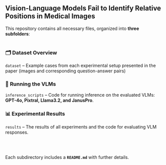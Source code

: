 ## **Vision-Language Models Fail to Identify Relative Positions in Medical Images**

This repository contains all necessary files, organized into **three subfolders**:
<br/><br/>

### 🗂️ **Dataset Overview**  
 `dataset` – Example cases from each experimental setup presented in the paper (images and corresponding question-answer pairs) 

### 🚀 **Running the VLMs**  
 `inference_scripts` – Code for running inference on the evaluated VLMs: **GPT-4o, Pixtral, Llama3.2, and JanusPro**.  

### 📊 **Experimental Results**  
 `results` – The results of all experiments and the code for evaluating VLM responses.  

<br/><br/>

Each subdirectory includes a **`README.md`** with further details.  
